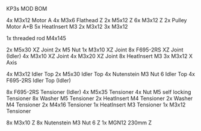 KP3s MOD BOM

4x M3x12 Motor A
4x M3x6 Flathead Z
2x M5x12 Z
6x M3x12 Z
2x Pulley Motor A+B
5x HeatInsert M3
2x M3x12
3x M3x12

1x threaded rod M4x145


2x M5x30 XZ Joint
2x M5 Nut
1x M3x10 XZ Joint
8x F695-2RS XZ Joint (Idler)
4x M3x10 XZ Joint
4x M3x20 XZ Joint
8x HeatInsert M3
3x M3x12 X Axis

4x M3x12 Idler Top
2x M5x30 Idler Top
4x Nutenstein M3 Nut 6 Idler Top
4x F695-2RS Idler Top (Idler)

8x F695-2RS Tensioner (Idler)
4x M5x35 Tensioner
4x Nut M5 self locking Tensioner
8x Washer M5 Tensioner
2x HeatInsert M4 Tensioner
2x Washer M4 Tensioner
2x M4x16 Tensioner
1x HeatInsert M3 Tensioner
1x M3x12 Tensioner

8x M3x10 Z
8x Nutenstein M3 Nut 6 Z
1x MGN12 230mm Z


